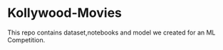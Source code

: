 # Kollywood-Movies
This repo contains dataset,notebooks and model we created for an ML Competition.
